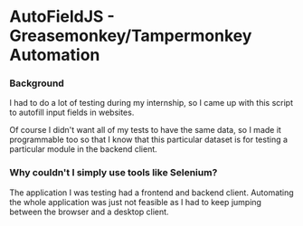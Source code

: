 # AutoFieldJS - Greasemonkey/Tampermonkey Automation

### Background

I had to do a lot of testing during my internship, so I came up with this script to autofill input fields in websites.

Of course I didn't want all of my tests to have the same data, so I made it programmable too so that I know that this particular dataset is for testing a particular module in the backend client.

### Why couldn't I simply use tools like Selenium?

The application I was testing had a frontend and backend client. Automating the whole application was just not feasible as I had to keep jumping between the browser and a desktop client.
